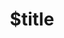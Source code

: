 ---
title: $title
second_title: Aspose.CAD für .NET-API-Referenz
description: $description
type: docs
weight: $weight
url: /de/net/$ref/
---